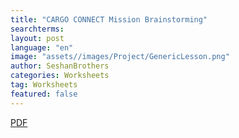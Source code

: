 ```yaml
---
title: "CARGO CONNECT Mission Brainstorming"
searchterms:
layout: post
language: "en"
image: "assets//images/Project/GenericLesson.png"
author: SeshanBrothers
categories: Worksheets
tag: Worksheets
featured: false
---
```


<a href="/translations/en-us/Worksheets/2021-FLLTutorials-Mission-Brainstorming.pdf">PDF</a><br>
